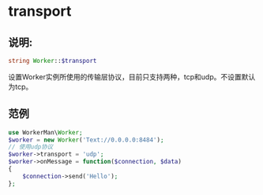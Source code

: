 # transport
## 说明:
```php
string Worker::$transport
```

设置Worker实例所使用的传输层协议，目前只支持两种，tcp和udp。不设置默认为tcp。


## 范例

```php
use WorkerMan\Worker;
$worker = new Worker('Text://0.0.0.0:8484');
// 使用udp协议
$worker->transport = 'udp';
$worker->onMessage = function($connection, $data)
{
    $connection->send('Hello');
};
```
